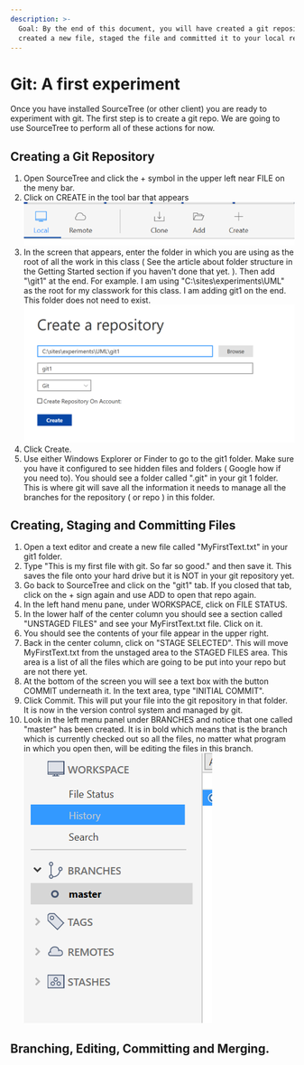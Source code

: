 ```yaml
---
description: >-
  Goal: By the end of this document, you will have created a git repository,
  created a new file, staged the file and committed it to your local repo.
---
```


# Git: A first experiment

Once you have installed SourceTree (or other client) you are ready to experiment with git. The first step is to create a git repo. We are going to use SourceTree to perform all of these actions for now.&#x20;

## Creating a Git Repository

1. Open SourceTree and click the + symbol in the upper left near FILE on the meny bar.&#x20;
2. Click on CREATE in the tool bar that appears\
   &#x20;![](../../.gitbook/assets/image.png)
3. In the screen that appears, enter the folder in which you are using as the root of all the work in this class ( See the article about folder structure in the Getting Started section if you haven't done that yet. ). Then add "\git1" at the end. For example. I am using "C:\sites\experiments\UML" as the root for my classwork for this class. I am adding git1 on the end. This folder does not need to exist. \
   ![](<../../.gitbook/assets/image (1).png>)
4. Click Create.&#x20;
5. Use either Windows Explorer or Finder to go to the git1 folder. Make sure you have it configured to see hidden files and folders ( Google how if you need to). You should see a folder called ".git" in your git 1 folder. This is where git will save all the information it needs to manage all the branches for the repository ( or repo ) in this folder.&#x20;

## Creating, Staging and Committing Files

1. Open a text editor and create a new file called "MyFirstText.txt" in your git1 folder.&#x20;
2. Type "This is my first file with git. So far so good." and then save it.  This saves the file onto your hard drive but it is NOT in your git repository yet.&#x20;
3. Go back to SourceTree and click on the "git1" tab. If you closed that tab, click on the + sign again and use ADD to open that repo again.&#x20;
4. In the left hand menu pane, under WORKSPACE, click on FILE STATUS.&#x20;
5. In the lower half of the center column you should see a section called "UNSTAGED FILES" and see your MyFirstText.txt file. Click on it.&#x20;
6. You should see the contents of your file appear in the upper right.&#x20;
7. Back in the center column, click on "STAGE SELECTED". This will move MyFirstText.txt from the unstaged area to the STAGED FILES area. This area is a list of all the files which are going to be put into your repo but are not there yet.&#x20;
8. At the bottom of the screen you will see a text box with the button COMMIT underneath it. In the text area, type "INITIAL COMMIT".
9. Click Commit. This will put your file into the git repository in that folder. It is now in the version control system and managed by git.&#x20;
10. Look in the left menu panel under BRANCHES and notice that one called "master" has been created. It is in bold which means that is the branch which is currently checked out so all the files, no matter what program in which you open then, will be editing the files in this branch. \
    ![](<../../.gitbook/assets/image (2).png>)

## Branching, Editing, Committing and Merging.

